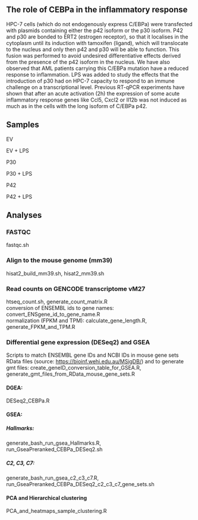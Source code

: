 ## The role of CEBPa in the inflammatory response 
HPC-7 cells (which do not endogenously express C/EBPa) were transfected with plasmids containing either the p42 isoform or the p30 isoform. P42 and p30 are bonded to ERT2 (estrogen receptor), so that it localises in the cytoplasm until its induction with tamoxifen (ligand), which will translocate to the nucleus and only then p42 and p30 will be able to function. This fusion was performed to avoid undesired differentiative effects derived from the presence of the p42 isoform in the nucleus. We have also observed that AML patients carrying this C/EBPa mutation have a reduced response to inflammation. LPS was added to study the effects that the introduction of p30 had on HPC-7 capacity to respond to an immune challenge on a transcriptional level. Previous RT-qPCR experiments have shown that after an acute activation (2h) the expression of some acute inflammatory response genes like Ccl5, Cxcl2 or Il12b was not induced as much as in the cells with the long isoform of C/EBPa p42.  

## Samples  

EV 

EV + LPS 

P30 

P30 + LPS 

P42 

P42 + LPS 

 

## Analyses  

### FASTQC 
fastqc.sh

### Align to the mouse genome (mm39) 
hisat2_build_mm39.sh, hisat2_mm39.sh 

### Read counts on GENCODE transcriptome vM27
htseq_count.sh, generate_count_matrix.R  
conversion of ENSEMBL ids to gene names: convert_ENSgene_id_to_gene_name.R  
normalization (FPKM and TPM): calculate_gene_length.R, generate_FPKM_and_TPM.R

### Differential gene expression (DESeq2) and GSEA
Scripts to match ENSEMBL gene IDs and NCBI IDs in mouse gene sets RData files (source: https://bioinf.wehi.edu.au/MSigDB/) and to generate gmt files: create_geneID_conversion_table_for_GSEA.R, generate_gmt_files_from_RData_mouse_gene_sets.R

#### DGEA:  
DESeq2_CEBPa.R


#### GSEA:  
##### Hallmarks:  
generate_bash_run_gsea_Hallmarks.R, run_GseaPreranked_CEBPa_DESeq2.sh  
##### C2, C3, C7:  
generate_bash_run_gsea_c2_c3_c7.R, run_GseaPreranked_CEBPa_DESeq2_c2_c3_c7_gene_sets.sh

#### PCA and Hierarchical clustering 
PCA_and_heatmaps_sample_clustering.R

 